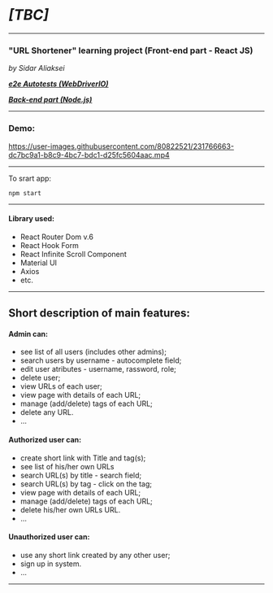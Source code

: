 # _[TBC]_

---

### "URL Shortener" learning project (**Front-end part - React JS**)

_by Sidar Aliaksei_

**_[e2e Autotests (WebDriverIO)](https://github.com/aliakseisidar/URLShortener_client/tree/autotests_e2e)_**

**_[Back-end part (Node.js)](https://github.com/aliakseisidar/URLShortener_server)_**

---

### Demo:

https://user-images.githubusercontent.com/80822521/231766663-dc7bc9a1-b8c9-4bc7-bdc1-d25fc5604aac.mp4

---

To srart app:

```
npm start
```

---

#### Library used:

- React Router Dom v.6
- React Hook Form
- React Infinite Scroll Component
- Material UI
- Axios
- etc.

---

## Short description of main features:

#### Admin can:

- see list of all users (includes other admins);
- search users by username - autocomplete field;
- edit user atributes - username, rassword, role;
- delete user;
- view URLs of each user;
- view page with details of each URL;
- manage (add/delete) tags of each URL;
- delete any URL.
- ...

#### Authorized user can:

- create short link with Title and tag(s);
- see list of his/her own URLs
- search URL(s) by title - search field;
- search URL(s) by tag - click on the tag;
- view page with details of each URL;
- manage (add/delete) tags of each URL;
- delete his/her own URLs URL.
- ...

#### Unauthorized user can:

- use any short link created by any other user;
- sign up in system.
- ...

---
